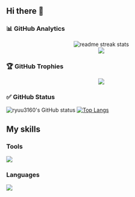 ## Hi there 👋

### 📊 GitHub Analytics
<div align="center">
  <img src="https://github-readme-streak-stats.herokuapp.com/?user=ryuu3160&theme=transparent&border_radius=10&starting_year=2020" alt="readme streak stats" />
</div>

<div align="center">
  <img src="https://github-readme-activity-graph.vercel.app/graph?username=ryuu3160&custom_title=ryuu3160's%20GitHub%20Activity%20Graph&bg_color=0d1117&color=58a6ff&line=58a6ff&point=58a6ff&area=true&hide_border=true" />
</div>

### 🏆 GitHub Trophies
<p align="center">
  <img src="https://github-profile-trophy.vercel.app/?username=ryuu3160&column=8&rank=SSS,SS,S,AAA,AA,A,B,C" />
</p>

### ✅ GitHub Status
![ryuu3160's GitHub status](https://github-readme-stats.vercel.app/api?username=ryuu3160\&include_all_commits=true)
[![Top Langs](https://github-readme-stats.vercel.app/api/top-langs/?username=ryuu3160&show_icons=true&layout=compact)](https://github.com/ryuu3160/github-readme-stats)

## My skills

### Tools
<a href="https://skillicons.dev">
  <img src="https://skillicons.dev/icons?i=windows,git,github,vscode,visualstudio,unity,unreal" />
</a>

### Languages
<a href="https://skillicons.dev">
  <img src="https://skillicons.dev/icons?i=c,cpp,cs" />
</a>
